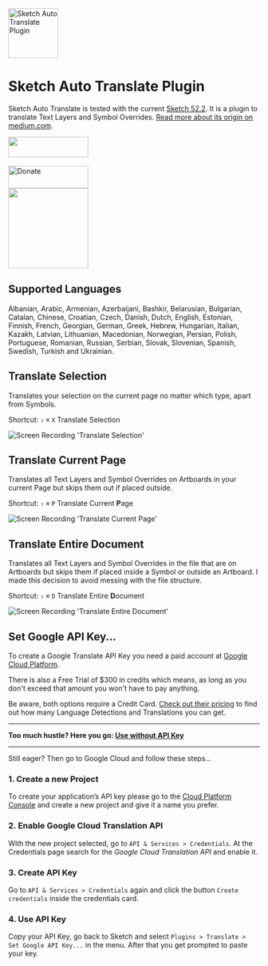 <img src="https://github.com/symdesign/sketch-auto-translate/raw/master/Assets/logo%402x.png" width="100" height="100" alt="Sketch Auto Translate Plugin">
  

# Sketch Auto Translate Plugin
Sketch Auto Translate is tested with the current [Sketch 52.2](https://www.sketchapp.com/). It is a plugin to translate Text Layers and Symbol Overrides. [Read more about its origin on medium.com](https://medium.com/sketch-app-sources/sketch-auto-translate-plugin-fd8f021faa30).


<a href="https://www.sketchpacks.com/symdesign/sketch-auto-translate/install">
  <img width="160" height="41" src="https://sketchpacks-com.s3.amazonaws.com/assets/badges/sketchpacks-badge-install.png" >
</a>

<br>
<br>

<a target="_blank" href="https://www.paypal.com/cgi-bin/webscr?cmd=_s-xclick&hosted_button_id=ZK3TU55XHALSE">
<!-- Donate Button » -->
<img width="160" height="45" src="https://raw.githubusercontent.com/symdesign/sketch-auto-translate/master/Assets/donate-button.svg?sanitize=true" alt="Donate">
<!-- « Donate Button -->
<br>
<!-- Powered by » -->
<img width="160" height="auto" src="https://github.com/symdesign/sketch-auto-translate/raw/master/Assets/cc-badge-powevered.png"/ >
<!-- « Powered by -->
</a>


## Supported Languages
Albanian, Arabic, Armenian, Azerbaijani, Bashkir, Belarusian, Bulgarian, Catalan, Chinese, Croatian, Czech, Danish, Dutch, English, Estonian, Finnish, French, Georgian, German, Greek, Hebrew, Hungarian, Italian, Kazakh, Latvian, Lithuanian, Macedonian, Norwegian, Persian, Polish, Portuguese, Romanian, Russian, Serbian, Slovak, Slovenian, Spanish, Swedish, Turkish and Ukrainian.


## Translate Selection
Translates your selection on the current page no matter which type, apart from Symbols.

Shortcut: `⇧` `⌘` `X` Translate Selection

<img src="https://raw.githubusercontent.com/symdesign/sketch-auto-translate/master/Assets/TranslateSelection_v2.gif" alt="Screen Recording 'Translate Selection'" >


## Translate Current Page
Translates all Text Layers and Symbol Overrides on Artboards in your current Page but skips them out if placed outside.

Shortcut: `⇧` `⌘` `P` Translate Current **P**age

<img src="https://raw.githubusercontent.com/symdesign/sketch-auto-translate/master/Assets/TranslatePage_v2.gif" alt="Screen Recording 'Translate Current Page'" >

## Translate Entire Document
Translates all Text Layers and Symbol Overrides in the file that are on Artboards but skips them if placed inside a Symbol or outside an Artboard. I made this decision to avoid messing with the file structure.

Shortcut: `⇧` `⌘` `D` Translate Entire **D**ocument

<img src="https://raw.githubusercontent.com/symdesign/sketch-auto-translate/master/Assets/TranslateEntireDocument_v2.gif" alt="Screen Recording 'Translate Entire Document'" >


## Set Google API Key...
To create a Google Translate API Key you need a paid account at [Google Cloud Platform](https://cloud.google.com). 

There is also a Free Trial of $300 in credits which means, as long as you don't exceed that amount you won't have to pay anything. 

Be aware, both options require a Credit Card. [Check out their pricing](https://cloud.google.com/translate/pricing) to find out how many Language Detections and Translations you can get.

- - - -
<strong>Too much hustle? Here you go: <a href="https://symdesign.github.io/sketch-auto-translate/">Use without API Key</a></strong>
- - - -
   
Still eager? Then go to Google Cloud and follow these steps... 

### 1. Create a new Project
To create your application’s API key please go to the [Cloud Platform Console](https://console.cloud.google.com/) and create a new project and give it a name you prefer.


### 2. Enable Google Cloud Translation API
With the new project selected, go to `API & Services > Credentials`.
At the Credentials page search for the *Google Cloud Translation API* and enable it.


### 3. Create API Key
Go to `API & Services > Credentials` again and click the button `Create credentials` inside the credentials card.


### 4. Use API Key

Copy your API Key, go back to Sketch and select `Plugins > Translate > Set Google API Key...` in the menu. After that you get prompted to paste your key.
